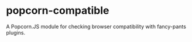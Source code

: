 popcorn-compatible
==================

A Popcorn.JS module for checking browser compatibility with fancy-pants plugins.